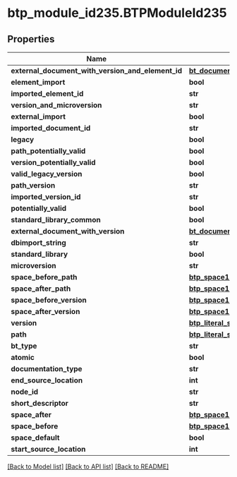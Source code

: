 # btp_module_id235.BTPModuleId235

## Properties
Name | Type | Description | Notes
------------ | ------------- | ------------- | -------------
**external_document_with_version_and_element_id** | [**bt_document_with_version_and_element_id.BTDocumentWithVersionAndElementId**](BTDocumentWithVersionAndElementId.md) |  | [optional] 
**element_import** | **bool** |  | [optional] 
**imported_element_id** | **str** |  | [optional] 
**version_and_microversion** | **str** |  | [optional] 
**external_import** | **bool** |  | [optional] 
**imported_document_id** | **str** |  | [optional] 
**legacy** | **bool** |  | [optional] 
**path_potentially_valid** | **bool** |  | [optional] 
**version_potentially_valid** | **bool** |  | [optional] 
**valid_legacy_version** | **bool** |  | [optional] 
**path_version** | **str** |  | [optional] 
**imported_version_id** | **str** |  | [optional] 
**potentially_valid** | **bool** |  | [optional] 
**standard_library_common** | **bool** |  | [optional] 
**external_document_with_version** | [**bt_document_with_version_id.BTDocumentWithVersionId**](BTDocumentWithVersionId.md) |  | [optional] 
**dbimport_string** | **str** |  | [optional] 
**standard_library** | **bool** |  | [optional] 
**microversion** | **str** |  | [optional] 
**space_before_path** | [**btp_space10.BTPSpace10**](BTPSpace10.md) |  | [optional] 
**space_after_path** | [**btp_space10.BTPSpace10**](BTPSpace10.md) |  | [optional] 
**space_before_version** | [**btp_space10.BTPSpace10**](BTPSpace10.md) |  | [optional] 
**space_after_version** | [**btp_space10.BTPSpace10**](BTPSpace10.md) |  | [optional] 
**version** | [**btp_literal_string259.BTPLiteralString259**](BTPLiteralString259.md) |  | [optional] 
**path** | [**btp_literal_string259.BTPLiteralString259**](BTPLiteralString259.md) |  | [optional] 
**bt_type** | **str** |  | [optional] 
**atomic** | **bool** |  | [optional] 
**documentation_type** | **str** |  | [optional] 
**end_source_location** | **int** |  | [optional] 
**node_id** | **str** |  | [optional] 
**short_descriptor** | **str** |  | [optional] 
**space_after** | [**btp_space10.BTPSpace10**](BTPSpace10.md) |  | [optional] 
**space_before** | [**btp_space10.BTPSpace10**](BTPSpace10.md) |  | [optional] 
**space_default** | **bool** |  | [optional] 
**start_source_location** | **int** |  | [optional] 

[[Back to Model list]](../README.md#documentation-for-models) [[Back to API list]](../README.md#documentation-for-api-endpoints) [[Back to README]](../README.md)


